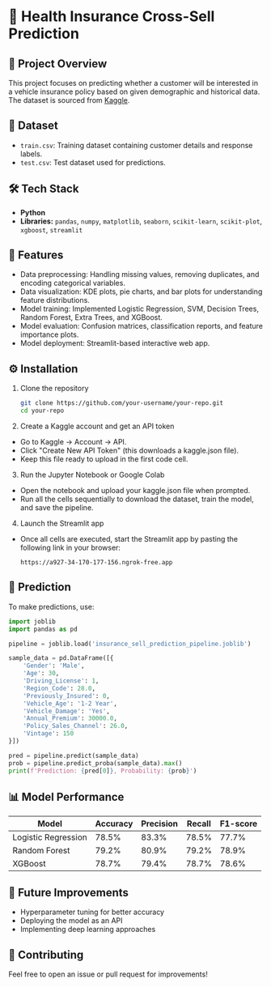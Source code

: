 # 🚀 Health Insurance Cross-Sell Prediction  

## 📌 Project Overview  
This project focuses on predicting whether a customer will be interested in a vehicle insurance policy based on given demographic and historical data. The dataset is sourced from [Kaggle](https://www.kaggle.com/datasets/anmolkumar/health-insurance-cross-sell-prediction).  

## 📁 Dataset  
- `train.csv`: Training dataset containing customer details and response labels.  
- `test.csv`: Test dataset used for predictions.  

## 🛠 Tech Stack  
- **Python**  
- **Libraries:** `pandas`, `numpy`, `matplotlib`, `seaborn`, `scikit-learn`, `scikit-plot`, `xgboost`, `streamlit`  

## 📌 Features  
- Data preprocessing: Handling missing values, removing duplicates, and encoding categorical variables.  
- Data visualization: KDE plots, pie charts, and bar plots for understanding feature distributions.  
- Model training: Implemented Logistic Regression, SVM, Decision Trees, Random Forest, Extra Trees, and XGBoost.  
- Model evaluation: Confusion matrices, classification reports, and feature importance plots.  
- Model deployment: Streamlit-based interactive web app.  

## ⚙️ Installation  
1. Clone the repository  
   ```bash
   git clone https://github.com/your-username/your-repo.git
   cd your-repo
   ```
2. Create a Kaggle account and get an API token
- Go to Kaggle → Account → API.
- Click "Create New API Token" (this downloads a kaggle.json file).
- Keep this file ready to upload in the first code cell.

3. Run the Jupyter Notebook or Google Colab
- Open the notebook and upload your kaggle.json file when prompted.
- Run all the cells sequentially to download the dataset, train the model, and save the pipeline.

4. Launch the Streamlit app
- Once all cells are executed, start the Streamlit app by pasting the following link in your browser:
  ```
  https://a927-34-170-177-156.ngrok-free.app
  ```

## 🚀 Prediction  
To make predictions, use:  
```python
import joblib
import pandas as pd

pipeline = joblib.load('insurance_sell_prediction_pipeline.joblib')

sample_data = pd.DataFrame([{
    'Gender': 'Male',
    'Age': 30,
    'Driving_License': 1,
    'Region_Code': 28.0,
    'Previously_Insured': 0,
    'Vehicle_Age': '1-2 Year',
    'Vehicle_Damage': 'Yes',
    'Annual_Premium': 30000.0,
    'Policy_Sales_Channel': 26.0,
    'Vintage': 150
}])

pred = pipeline.predict(sample_data)
prob = pipeline.predict_proba(sample_data).max()
print(f'Prediction: {pred[0]}, Probability: {prob}')
```

## 📊 Model Performance  
| Model  | Accuracy | Precision | Recall | F1-score |
|--------|----------|-----------|--------|---------|
| Logistic Regression | 78.5% | 83.3% | 78.5% | 77.7% |
| Random Forest | 79.2% | 80.9% | 79.2% | 78.9% |
| XGBoost | 78.7% | 79.4% | 78.7% | 78.6% |

## 📌 Future Improvements  
- Hyperparameter tuning for better accuracy  
- Deploying the model as an API  
- Implementing deep learning approaches  

## 🤝 Contributing  
Feel free to open an issue or pull request for improvements!  
